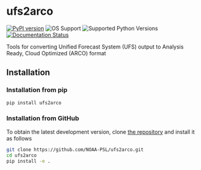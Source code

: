 # ufs2arco
[![PyPI version](https://img.shields.io/pypi/v/ufs2arco.svg)](https://pypi.org/project/ufs2arco/)
![OS Support](https://img.shields.io/badge/OS-Linux%20%7C%20macOS-blue?)
![Supported Python Versions](https://img.shields.io/pypi/pyversions/ufs2arco)
[![Documentation Status](https://readthedocs.org/projects/ufs2arco/badge/?version=latest)](https://ufs2arco.readthedocs.io/en/latest/?badge=latest)

Tools for converting Unified Forecast System (UFS) output to Analysis Ready, Cloud Optimized (ARCO) format

## Installation


### Installation from pip

```bash
pip install ufs2arco
```

### Installation from GitHub

To obtain the latest development version, clone
[the repository](https://github.com/NOAA-PSL/ufs2arco>)
and install it as follows

```bash
git clone https://github.com/NOAA-PSL/ufs2arco.git
cd ufs2arco
pip install -e .
```
